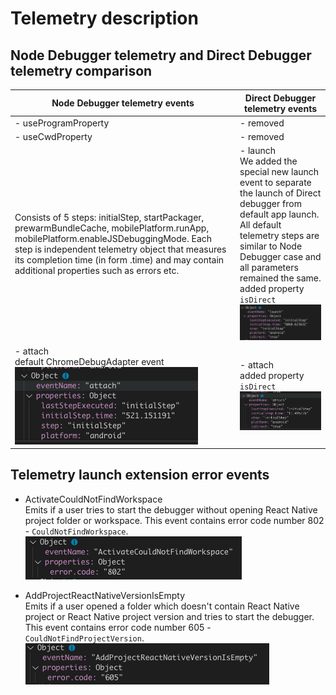 # Telemetry description

## Node Debugger telemetry and Direct Debugger telemetry comparison

  |Node Debugger telemetry events|Direct Debugger telemetry events|
  |---|---|
  | - useProgramProperty| - removed|
  | - useCwdProperty| - removed|
  |Consists of 5 steps: initialStep, startPackager, prewarmBundleCache, mobilePlatform.runApp, mobilePlatform.enableJSDebuggingMode. Each step is independent telemetry object that measures its completion time (in form <eventname>.time) and may contain additional properties such as errors etc.| - launch<br> We added the special new launch event to separate the launch of Direct debugger from default app launch. All default telemetry steps are similar to Node Debugger case and all parameters remained the same. <br>added property `isDirect`<br><img src="./images/Screen Shot 2019-08-30 at 11.43.06.png" alt="drawing"/>|
  | - attach<br>default ChromeDebugAdapter event<br><img src="./images/Screen Shot 2019-08-30 at 11.46.53.png" alt="drawing"/>|  - attach<br>added property `isDirect`<br><img src="./images/Screen Shot 2019-08-30 at 11.43.18.png" alt="drawing"/>|

## Telemetry launch extension error events

 - ActivateCouldNotFindWorkspace
   <br>Emits if a user tries to start the debugger without opening React Native project folder or workspace. This event contains error code number 802 - `CouldNotFindWorkspace`.
   <br><img src="./images/Screen Shot 2019-08-30 at 11.58.59.png" alt="drawing"/>

 - AddProjectReactNativeVersionIsEmpty
   <br>Emits if a user opened a folder which doesn't contain React Native project or React Native project version and tries to start the debugger. This event contains error code number 605 - `CouldNotFindProjectVersion`.
   <br><img src="./images/Screen Shot 2019-08-30 at 12.07.25.png" alt="drawing"/>
